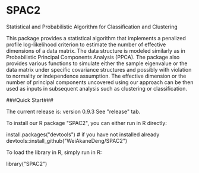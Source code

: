 # SPAC2
Statistical and Probabilistic Algorithm for Classification and Clustering

This package provides a statistical algorithm that implements a penalized profile log-likelihood criterion to estimate the number of effective dimensions of a data matrix. The data structure is modeled similarly as in Probabilistic Principal Components Analysis (PPCA). The package also provides various functions to simulate either the sample eigenvalue or the data matrix under specific covariance structures and possibly with violation to normality or independence assumption. The effective dimension or the number of principal components uncovered using our approach can be then used as inputs in subsequent analysis such as clustering or classification.

###Quick Start###

The current release is: version 0.9.3 See "release" tab.

To install our R package "SPAC2", you can either run in R directly:

install.packages("devtools") # if you have not installed already devtools::install_github("WeiAkaneDeng/SPAC2")

To load the library in R, simply run in R:

library("SPAC2")
